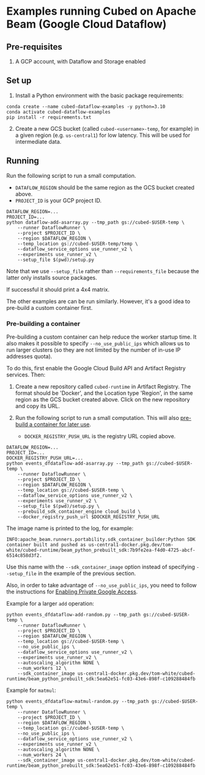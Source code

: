 # Examples running Cubed on Apache Beam (Google Cloud Dataflow)

## Pre-requisites

1. A GCP account, with Dataflow and Storage enabled

## Set up

1. Install a Python environment with the basic package requirements:

```shell
conda create --name cubed-dataflow-examples -y python=3.10
conda activate cubed-dataflow-examples
pip install -r requirements.txt
```
2. Create a new GCS bucket (called `cubed-<username>-temp`, for example) in a given region (e.g. `us-central1`) for low latency. This will be used for intermediate data.

## Running

Run the following script to run a small computation.

- `DATAFLOW_REGION` should be the same region as the GCS bucket created above.
- `PROJECT_ID` is your GCP project ID.

```shell
DATAFLOW_REGION=...
PROJECT_ID=...
python dataflow-add-asarray.py --tmp_path gs://cubed-$USER-temp \
    --runner DataflowRunner \
    --project $PROJECT_ID \
    --region $DATAFLOW_REGION \
    --temp_location gs://cubed-$USER-temp/temp \
    --dataflow_service_options use_runner_v2 \
    --experiments use_runner_v2 \
    --setup_file $(pwd)/setup.py
```

Note that we use `--setup_file` rather than `--requirements_file` because the latter only installs source packages.

If successful it should print a 4x4 matrix.

The other examples are can be run similarly. However, it's a good idea to pre-build a custom container first.


### Pre-building a container

Pre-building a custom container can help reduce the worker startup time. It also makes it possible
to specify `--no_use_public_ips` which allows us to run larger clusters (so they are not limited by the number of in-use IP addresses quota).

To do this, first enable the Google Cloud Build API and Artifact Registry services. Then:

1. Create a new repository called `cubed-runtime` in Artifact Registry. The format should be 'Docker', and the Location type 'Region', in the same region as the GCS bucket created above. Click on the new repository and copy its URL.
2. Run the following script to run a small computation. This will also [pre-build a container for later use](https://cloud.google.com/dataflow/docs/guides/using-custom-containers#prebuild).

   - `DOCKER_REGISTRY_PUSH_URL` is the registry URL copied above.

```shell
DATAFLOW_REGION=...
PROJECT_ID=...
DOCKER_REGISTRY_PUSH_URL=...
python events_dfdataflow-add-asarray.py --tmp_path gs://cubed-$USER-temp \
    --runner DataflowRunner \
    --project $PROJECT_ID \
    --region $DATAFLOW_REGION \
    --temp_location gs://cubed-$USER-temp \
    --dataflow_service_options use_runner_v2 \
    --experiments use_runner_v2 \
    --setup_file $(pwd)/setup.py \
    --prebuild_sdk_container_engine cloud_build \
    --docker_registry_push_url $DOCKER_REGISTRY_PUSH_URL
```

The image name is printed to the log, for example:

```
INFO:apache_beam.runners.portability.sdk_container_builder:Python SDK container built and pushed as us-central1-docker.pkg.dev/tom-white/cubed-runtime/beam_python_prebuilt_sdk:7b9fe2ea-f4d0-4725-abcf-6514c858d3f2.
```

Use this name with the `--sdk_container_image` option instead of specifying `--setup_file` in the example of the previous section.

Also, in order to take advantage of `--no_use_public_ips`, you need to follow the instructions for [Enabling Private Google Access](https://cloud.google.com/vpc/docs/configure-private-google-access#enabling-pga).

Example for a larger `add` operation:

```shell
python events_dfdataflow-add-random.py --tmp_path gs://cubed-$USER-temp \
    --runner DataflowRunner \
    --project $PROJECT_ID \
    --region $DATAFLOW_REGION \
    --temp_location gs://cubed-$USER-temp \
    --no_use_public_ips \
    --dataflow_service_options use_runner_v2 \
    --experiments use_runner_v2 \
    --autoscaling_algorithm NONE \
    --num_workers 12 \
    --sdk_container_image us-central1-docker.pkg.dev/tom-white/cubed-runtime/beam_python_prebuilt_sdk:5ea62e51-fc03-43e6-898f-c109288484fb
```

Example for `matmul`:

```shell
python events_dfdataflow-matmul-random.py --tmp_path gs://cubed-$USER-temp \
    --runner DataflowRunner \
    --project $PROJECT_ID \
    --region $DATAFLOW_REGION \
    --temp_location gs://cubed-$USER-temp \
    --no_use_public_ips \
    --dataflow_service_options use_runner_v2 \
    --experiments use_runner_v2 \
    --autoscaling_algorithm NONE \
    --num_workers 24 \
    --sdk_container_image us-central1-docker.pkg.dev/tom-white/cubed-runtime/beam_python_prebuilt_sdk:5ea62e51-fc03-43e6-898f-c109288484fb
```
